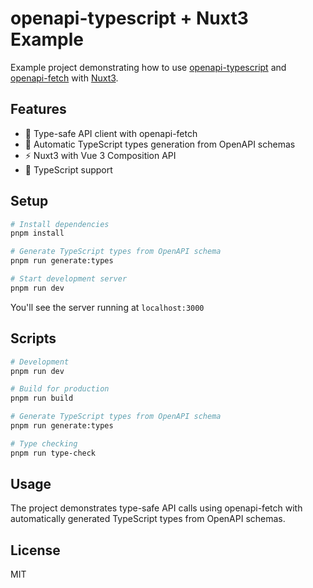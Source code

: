 # openapi-typescript + Nuxt3 Example

Example project demonstrating how to use [openapi-typescript](https://openapi-ts.dev/) and [openapi-fetch](https://openapi-ts.dev/openapi-fetch/) with [Nuxt3](https://nuxt.com/).

## Features

- 🚀 Type-safe API client with openapi-fetch
- 📝 Automatic TypeScript types generation from OpenAPI schemas
- ⚡ Nuxt3 with Vue 3 Composition API
- 🔧 TypeScript support

## Setup

```bash
# Install dependencies
pnpm install

# Generate TypeScript types from OpenAPI schema
pnpm run generate:types

# Start development server
pnpm run dev
```

You'll see the server running at `localhost:3000`

## Scripts

```bash
# Development
pnpm run dev

# Build for production
pnpm run build

# Generate TypeScript types from OpenAPI schema
pnpm run generate:types

# Type checking
pnpm run type-check
```

## Usage

The project demonstrates type-safe API calls using openapi-fetch with automatically generated TypeScript types from OpenAPI schemas.

## License

MIT
